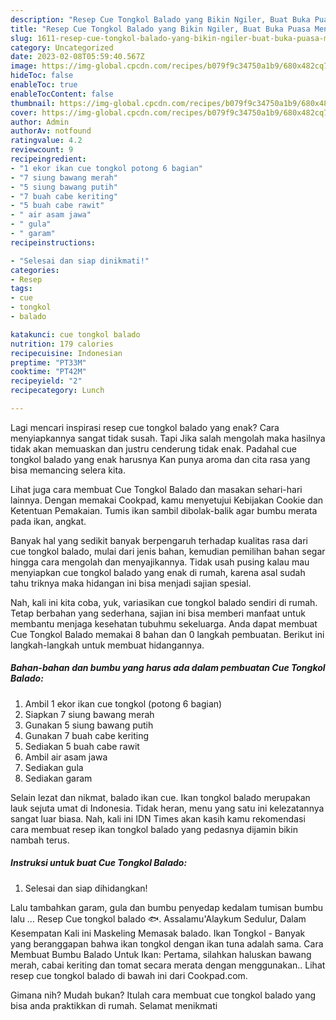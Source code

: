 ```yaml
---
description: "Resep Cue Tongkol Balado yang Bikin Ngiler, Buat Buka Puasa Menggugah Selera"
title: "Resep Cue Tongkol Balado yang Bikin Ngiler, Buat Buka Puasa Menggugah Selera"
slug: 1611-resep-cue-tongkol-balado-yang-bikin-ngiler-buat-buka-puasa-menggugah-selera
category: Uncategorized
date: 2023-02-08T05:59:40.567Z
image: https://img-global.cpcdn.com/recipes/b079f9c34750a1b9/680x482cq70/cue-tongkol-balado-foto-resep-utama.jpg
hideToc: false
enableToc: true
enableTocContent: false
thumbnail: https://img-global.cpcdn.com/recipes/b079f9c34750a1b9/680x482cq70/cue-tongkol-balado-foto-resep-utama.jpg
cover: https://img-global.cpcdn.com/recipes/b079f9c34750a1b9/680x482cq70/cue-tongkol-balado-foto-resep-utama.jpg
author: Admin
authorAv: notfound
ratingvalue: 4.2
reviewcount: 9
recipeingredient:
- "1 ekor ikan cue tongkol potong 6 bagian"
- "7 siung bawang merah"
- "5 siung bawang putih"
- "7 buah cabe keriting"
- "5 buah cabe rawit"
- " air asam jawa"
- " gula"
- " garam"
recipeinstructions:

- "Selesai dan siap dinikmati!"
categories:
- Resep
tags:
- cue
- tongkol
- balado

katakunci: cue tongkol balado 
nutrition: 179 calories
recipecuisine: Indonesian
preptime: "PT33M"
cooktime: "PT42M"
recipeyield: "2"
recipecategory: Lunch

---
```



Lagi mencari inspirasi resep cue tongkol balado yang enak? Cara menyiapkannya sangat tidak susah. Tapi Jika salah mengolah maka hasilnya tidak akan memuaskan dan justru cenderung tidak enak. Padahal cue tongkol balado yang enak harusnya Kan punya aroma dan cita rasa yang bisa memancing selera kita.


Lihat juga cara membuat Cue Tongkol Balado dan masakan sehari-hari lainnya. Dengan memakai Cookpad, kamu menyetujui Kebijakan Cookie dan Ketentuan Pemakaian. Tumis ikan sambil dibolak-balik agar bumbu merata pada ikan, angkat.

Banyak hal yang sedikit banyak berpengaruh terhadap kualitas rasa dari cue tongkol balado, mulai dari jenis bahan, kemudian pemilihan bahan segar hingga cara mengolah dan menyajikannya. Tidak usah pusing kalau mau menyiapkan cue tongkol balado yang enak di rumah, karena asal sudah tahu triknya maka hidangan ini bisa menjadi sajian spesial.


Nah, kali ini kita coba, yuk, variasikan cue tongkol balado sendiri di rumah. Tetap berbahan yang sederhana, sajian ini bisa memberi manfaat untuk membantu menjaga kesehatan tubuhmu sekeluarga. Anda dapat membuat Cue Tongkol Balado memakai 8 bahan dan 0 langkah pembuatan. Berikut ini langkah-langkah untuk membuat hidangannya.

<!--inarticleads1-->

##### Bahan-bahan dan bumbu yang harus ada dalam pembuatan Cue Tongkol Balado:

1. Ambil 1 ekor ikan cue tongkol (potong 6 bagian)
1. Siapkan 7 siung bawang merah
1. Gunakan 5 siung bawang putih
1. Gunakan 7 buah cabe keriting
1. Sediakan 5 buah cabe rawit
1. Ambil  air asam jawa
1. Sediakan  gula
1. Sediakan  garam


Selain lezat dan nikmat, balado ikan cue. Ikan tongkol balado merupakan lauk sejuta umat di Indonesia. Tidak heran, menu yang satu ini kelezatannya sangat luar biasa. Nah, kali ini IDN Times akan kasih kamu rekomendasi cara membuat resep ikan tongkol balado yang pedasnya dijamin bikin nambah terus. 

<!--inarticleads2-->

##### Instruksi untuk buat Cue Tongkol Balado:


1. Selesai dan siap dihidangkan!

Lalu tambahkan garam, gula dan bumbu penyedap kedalam tumisan bumbu lalu … Resep Cue tongkol balado 🐟. Assalamu&#39;Alaykum Sedulur, Dalam Kesempatan Kali ini Maskeling Memasak balado. Ikan Tongkol - Banyak yang beranggapan bahwa ikan tongkol dengan ikan tuna adalah sama. Cara Membuat Bumbu Balado Untuk Ikan: Pertama, silahkan haluskan bawang merah, cabai keriting dan tomat secara merata dengan menggunakan.. Lihat resep cue tongkol balado di bawah ini dari Cookpad.com. 

Gimana nih? Mudah bukan? Itulah cara membuat cue tongkol balado yang bisa anda praktikkan di rumah. Selamat menikmati
